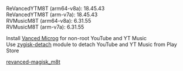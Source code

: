 ReVancedYTM8T (arm64-v8a): 18.45.43  
ReVancedYTM8T (arm-v7a): 18.45.43  
RVMusicM8T (arm64-v8a): 6.31.55  
RVMusicM8T (arm-v7a): 6.31.55  

Install [Vanced Microg](https://github.com/TeamVanced/VancedMicroG/releases) for non-root YouTube and YT Music  
Use [zygisk-detach](https://github.com/j-hc/zygisk-detach) module to detach YouTube and YT Music from Play Store  

[revanced-magisk_m8t](https://github.com/Ma8ter/revanced-magisk_m8t)  
